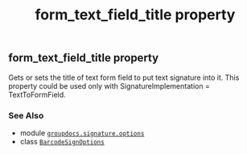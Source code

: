 ﻿---
title: form_text_field_title property
second_title: GroupDocs.Signature for Python via .NET API References
description: 
type: docs
url: /python-net/groupdocs.signature.options/barcodesignoptions/form_text_field_title/
is_root: false
weight: 130
---

## form_text_field_title property


Gets or sets the title of text form field to put text signature into it.
This property could be used only with SignatureImplementation = TextToFormField.

### See Also
* module [`groupdocs.signature.options`](../../)
* class [`BarcodeSignOptions`](/signature/python-net/groupdocs.signature.options/barcodesignoptions)
